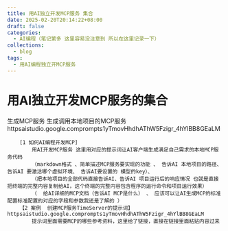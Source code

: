 ```yaml
---
title: 用AI独立开发MCP服务 集合
date: 2025-02-20T20:14:22+08:00
draft: false
categories:
  - AI编程（笔记繁多 这里容易没注意到 所以在这里记录一下）
collections:
  - blog
tags:
  - 用AI编程独立开MCP服务
---
```


# 用AI独立开发MCP服务的集合

 生成MCP服务 生成调用本地项目的MCP服务  httpsaistudio.google.comprompts1yTmovHhdhAThW5Fzigr_4hYlBB8GEaLM

		[1 如何AI编程开发MCP]
			用AI开发MCP服务 这里用对应的提示词让AI客户端生成满足自己需求的本地MCP服务代码
			（markdown格式 、简单描述MCP服务要实现的功能 、 告诉AI 本地项目的路径、 告诉AI 要激活哪个虚拟环境、 告诉AI要设置的 模型的key）、
			（把本地项目的全部代码直接告诉AI、告诉AI 项目运行后的响应情况 也就是直接把终端的完整内容复制给AI，这个终端的完整内容包含程序的运行命令和项目运行效果）
			（  给AI详细的MCP文档（告诉AI MCP是什么） 、 应该可以让AI生成MCP的标准配置标准配置的对应的字段和参数我还是了解的 ）
		【2 案例  创建MCP服务TimeServer的提示词】	 httpsaistudio.google.comprompts1yTmovHhdhAThW5Fzigr_4hYlBB8GEaLM
			提示词里面需要MCP的哪些参考资料，这里给了链接，直接在链接里面粘贴内容过来